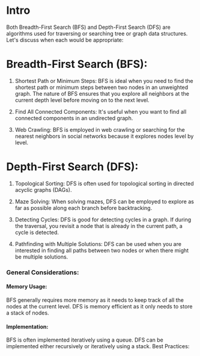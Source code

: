 # Intro

Both Breadth-First Search (BFS) and Depth-First Search (DFS) are algorithms used for traversing or searching tree or graph data structures. Let's discuss when each would be appropriate:

# Breadth-First Search (BFS):

1. Shortest Path or Minimum Steps:
   BFS is ideal when you need to find the shortest path or minimum steps between two nodes in an unweighted graph. The nature of BFS ensures that you explore all neighbors at the current depth level before moving on to the next level.

2. Find All Connected Components:
   It's useful when you want to find all connected components in an undirected graph.

3. Web Crawling:
   BFS is employed in web crawling or searching for the nearest neighbors in social networks because it explores nodes level by level.

# Depth-First Search (DFS):

1. Topological Sorting:
   DFS is often used for topological sorting in directed acyclic graphs (DAGs).

2. Maze Solving:
   When solving mazes, DFS can be employed to explore as far as possible along each branch before backtracking.

3. Detecting Cycles:
   DFS is good for detecting cycles in a graph. If during the traversal, you revisit a node that is already in the current path, a cycle is detected.

4. Pathfinding with Multiple Solutions:
   DFS can be used when you are interested in finding all paths between two nodes or when there might be multiple solutions.

### General Considerations:

#### Memory Usage:

BFS generally requires more memory as it needs to keep track of all the nodes at the current level. DFS is memory efficient as it only needs to store a stack of nodes.

#### Implementation:

BFS is often implemented iteratively using a queue. DFS can be implemented either recursively or iteratively using a stack.
Best Practices:
